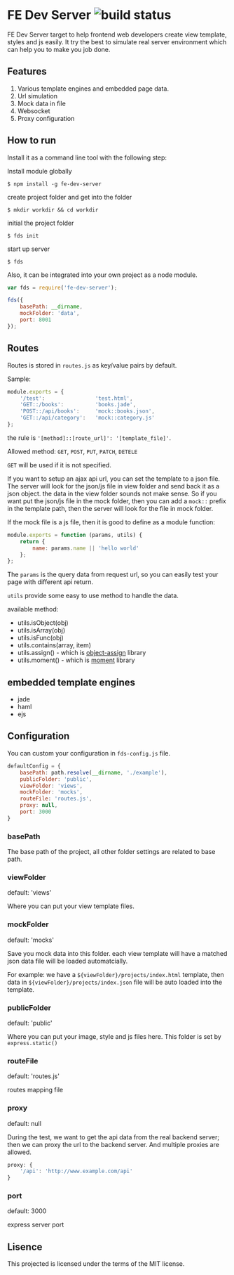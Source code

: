 # FE Dev Server ![build status](https://travis-ci.org/zhex/fe-dev-server.svg)

FE Dev Server target to help frontend web developers create view template, styles and js easily. It try the best to simulate real server environment which can help you to make you job done. 

## Features

1. Various template engines and embedded page data.
2. Url simulation
3. Mock data in file
4. Websocket
5. Proxy configuration

## How to run

Install it as a command line tool with the following step:


Install module globally

```
$ npm install -g fe-dev-server
```

create project folder and get into the folder

```
$ mkdir workdir && cd workdir
```

initial the project folder

```
$ fds init
```

start up server

```
$ fds
```

Also, it can be integrated into your own project as a node module.

```js
var fds = require('fe-dev-server');

fds({
	basePath: __dirname,
	mockFolder: 'data',
	port: 8001	
});
```

## Routes

Routes is stored in `routes.js` as key/value pairs by default.

Sample:

```js
module.exports = {
	'/test':         		'test.html',
	'GET::/books':   		'books.jade',
	'POST::/api/books':  	'mock::books.json',
	'GET::/api/category':  	'mock::category.js'
};
```
the rule is `'[method]::[route_url]': '[template_file]'`.

Allowed method: `GET`, `POST`, `PUT`, `PATCH`, `DETELE`

`GET` will be used if it is not specified.

If you want to setup an ajax api url, you can set the template to a json file. The server will look for the json/js file in view folder and send back it as a json object. the data in the view folder sounds not make sense. So if you want put the json/js file in the mock folder, then you can add a `mock::` prefix in the template path, then the server will look for the file in mock folder.

If the mock file is a js file, then it is good to define as a module function:

```js
module.exports = function (params, utils) {
	return {
		name: params.name || 'hello world'
	};
};
```
The `params` is the query data from request url, so you can easily test your page with different api return.

`utils` provide some easy to use method to handle the data.

available method:

- utils.isObject(obj)
- utils.isArray(obj)
- utils.isFunc(obj)
- utils.contains(array, item)
- utils.assign() - which is [object-assign](https://www.npmjs.com/package/object-assign) library
- utils.moment() - which is [moment](http://momentjs.com/) library

## embedded template engines

- jade
- haml
- ejs


## Configuration

You can custom your configuration in `fds-config.js` file.

```js
defaultConfig = {
	basePath: path.resolve(__dirname, './example'),
	publicFolder: 'public',
	viewFolder: 'views',
	mockFolder: 'mocks',
	routeFile: 'routes.js',
	proxy: null,
	port: 3000
}
```

### basePath

The base path of the project, all other folder settings are related to base path.

### viewFolder

default: 'views'

Where you can put your view template files.

### mockFolder

default: 'mocks'

Save you mock data into this folder. each view template will have a matched json data file will be loaded automatcially. 

For example: we have a `${viewFolder}/projects/index.html` template, then data in `${viewFolder}/projects/index.json` file will be auto loaded into the template.

### publicFolder

default: 'public'

Where you can put your image, style and js files here. This folder is set by `express.static()`

### routeFile

default: 'routes.js'

routes mapping file


### proxy

default: null

During the test, we want to get the api data from the real backend server; then we can proxy the url to the backend server. And multiple proxies are allowed.

```js
proxy: {
	'/api': 'http://www.example.com/api'
}
```

### port

default: 3000

express server port

## Lisence

This projected is licensed under the terms of the MIT license.
